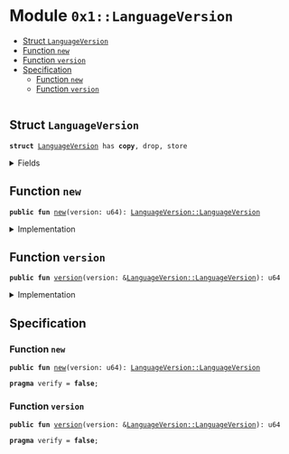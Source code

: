 
<a name="0x1_LanguageVersion"></a>

# Module `0x1::LanguageVersion`



-  [Struct `LanguageVersion`](#0x1_LanguageVersion_LanguageVersion)
-  [Function `new`](#0x1_LanguageVersion_new)
-  [Function `version`](#0x1_LanguageVersion_version)
-  [Specification](#@Specification_0)
    -  [Function `new`](#@Specification_0_new)
    -  [Function `version`](#@Specification_0_version)


<pre><code></code></pre>



<a name="0x1_LanguageVersion_LanguageVersion"></a>

## Struct `LanguageVersion`



<pre><code><b>struct</b> <a href="LanguageVersion.md#0x1_LanguageVersion">LanguageVersion</a> has <b>copy</b>, drop, store
</code></pre>



<details>
<summary>Fields</summary>


<dl>
<dt>
<code>major: u64</code>
</dt>
<dd>

</dd>
</dl>


</details>

<a name="0x1_LanguageVersion_new"></a>

## Function `new`



<pre><code><b>public</b> <b>fun</b> <a href="LanguageVersion.md#0x1_LanguageVersion_new">new</a>(version: u64): <a href="LanguageVersion.md#0x1_LanguageVersion_LanguageVersion">LanguageVersion::LanguageVersion</a>
</code></pre>



<details>
<summary>Implementation</summary>


<pre><code><b>public</b> <b>fun</b> <a href="LanguageVersion.md#0x1_LanguageVersion_new">new</a>(version: u64): <a href="LanguageVersion.md#0x1_LanguageVersion">LanguageVersion</a> {
    <a href="LanguageVersion.md#0x1_LanguageVersion">LanguageVersion</a> {major: version}
}
</code></pre>



</details>

<a name="0x1_LanguageVersion_version"></a>

## Function `version`



<pre><code><b>public</b> <b>fun</b> <a href="LanguageVersion.md#0x1_LanguageVersion_version">version</a>(version: &<a href="LanguageVersion.md#0x1_LanguageVersion_LanguageVersion">LanguageVersion::LanguageVersion</a>): u64
</code></pre>



<details>
<summary>Implementation</summary>


<pre><code><b>public</b> <b>fun</b> <a href="LanguageVersion.md#0x1_LanguageVersion_version">version</a>(version: &<a href="LanguageVersion.md#0x1_LanguageVersion">LanguageVersion</a>): u64 {
    version.major
}
</code></pre>



</details>

<a name="@Specification_0"></a>

## Specification


<a name="@Specification_0_new"></a>

### Function `new`


<pre><code><b>public</b> <b>fun</b> <a href="LanguageVersion.md#0x1_LanguageVersion_new">new</a>(version: u64): <a href="LanguageVersion.md#0x1_LanguageVersion_LanguageVersion">LanguageVersion::LanguageVersion</a>
</code></pre>




<pre><code><b>pragma</b> verify = <b>false</b>;
</code></pre>



<a name="@Specification_0_version"></a>

### Function `version`


<pre><code><b>public</b> <b>fun</b> <a href="LanguageVersion.md#0x1_LanguageVersion_version">version</a>(version: &<a href="LanguageVersion.md#0x1_LanguageVersion_LanguageVersion">LanguageVersion::LanguageVersion</a>): u64
</code></pre>




<pre><code><b>pragma</b> verify = <b>false</b>;
</code></pre>
